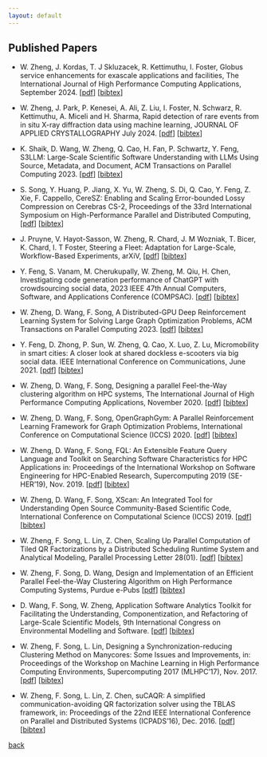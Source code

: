 ```yaml
---
layout: default
---
```


## Published Papers

* W. Zheng, J. Kordas, T. J Skluzacek, R. Kettimuthu, I. Foster, Globus service enhancements for exascale applications and facilities,  The International Journal of High Performance Computing Applications, September 2024. [[pdf](../paper/Globus_IJHPCA_2024.pdf)] [[bibtex](../paper/Globus_IJHPCA_2024.txt)]

* W. Zheng, J. Park, P. Kenesei, A. Ali, Z. Liu, I. Foster, N. Schwarz, R. Kettimuthu, A. Miceli and H. Sharma, Rapid detection of rare events from in situ X-ray diffraction data using machine learning, JOURNAL OF APPLIED CRYSTALLOGRAPHY July 2024. [[pdf](../paper/IUCRJ_24.pdf)] [[bibtex](../paper/IUCRJ_24.txt)]

* K. Shaik, D. Wang, W. Zheng, Q. Cao, H. Fan, P. Schwartz, Y. Feng, S3LLM: Large-Scale Scientific Software Understanding with LLMs Using Source, Metadata, and Document, ACM Transactions on Parallel Computing 2023. [[pdf](../paper/ICCS_24.pdf)] [[bibtex](../paper/ICCS_24.txt)]

* S. Song, Y. Huang, P. Jiang, X. Yu, W. Zheng, S. Di, Q. Cao, Y. Feng, Z. Xie, F. Cappello, CereSZ: Enabling and Scaling Error-bounded Lossy Compression on Cerebras CS-2, Proceedings of the 33rd International Symposium on High-Performance Parallel and Distributed Computing, [[pdf](https://dl.acm.org/doi/pdf/10.1145/3625549.3658691)] [[bibtex](../paper/HPDC_24.txt)]

* J. Pruyne, V. Hayot-Sasson, W. Zheng, R. Chard, J. M Wozniak, T. Bicer, K. Chard, I. T Foster, Steering a Fleet: Adaptation for Large-Scale, Workflow-Based Experiments, arXiV, [[pdf](https://arxiv.org/pdf/2403.06077)] [[bibtex](../paper/arxiv_STEER.txt)]  

* Y. Feng, S. Vanam, M. Cherukupally, W. Zheng, M. Qiu, H. Chen, Investigating code generation performance of ChatGPT with crowdsourcing social data, 2023 IEEE 47th Annual Computers, Software, and Applications Conference (COMPSAC). [[pdf](../paper/COMPASC_23.pdf)] [[bibtex](../paper/COMPASC_24.txt)]

* W. Zheng, D. Wang, F. Song, A Distributed-GPU Deep Reinforcement Learning System for Solving Large Graph Optimization Problems, ACM Transactions on Parallel Computing 2023. [[pdf](../paper/TOPC_23.pdf)] [[bibtex](../paper/TOPC_23.txt)]

* Y. Feng, D. Zhong, P. Sun, W. Zheng, Q. Cao, X. Luo, Z. Lu, Micromobility in smart cities: A closer look at shared dockless e-scooters via big social data. IEEE International Conference on Communications, June 2021. [[pdf](../paper/ICC_21.pdf)] [[bibtex](../paper/ICC_21.txt)]

* W. Zheng, D. Wang, F. Song, Designing a parallel Feel-the-Way clustering algorithm on HPC systems, The International Journal of High Performance Computing Applications, November 2020. [[pdf](../paper/IJHPCA_20.pdf)] [[bibtex](../paper/IJHPCA_20.txt)]

* W. Zheng, D. Wang, F. Song, OpenGraphGym: A Parallel Reinforcement Learning Framework for Graph Optimization Problems, International Conference on Computational Science (ICCS) 2020. [[pdf](../paper/ICCS_20.pdf)] [[bibtex](../paper/ICCS_20.txt)]

* W. Zheng, D. Wang, F. Song, FQL: An Extensible Feature Query Language and Toolkit on Searching Software Characteristics for HPC Applications in: Proceedings of the International Workshop on Software Engineering for HPC-Enabled Research, Supercomputing 2019 (SE-HER’19), Nov. 2019. [[pdf](../paper/FQL_arXiv_19.pdf)] [[bibtex](../paper/FQL_arXiv_19.txt)]

* W. Zheng, D. Wang, F. Song, XScan: An Integrated Tool for Understanding Open Source Community-Based Scientific Code, International Conference on Computational Science (ICCS) 2019. [[pdf](../paper/ICCS_19.pdf)] [[bibtex](../paper/ICCS_19.txt)]

* W. Zheng, F. Song, L. Lin, Z. Chen, Scaling Up Parallel Computation of Tiled QR Factorizations by a Distributed Scheduling Runtime System and Analytical Modeling, Parallel Processing Letter 28(01). [[pdf](../paper/PPL_18.pdf)] [[bibtex](../paper/PPL_18.txt)]

* W. Zheng, F. Song, D. Wang, Design and Implementation of an Efficient Parallel Feel-the-Way Clustering Algorithm on High Performance Computing Systems, Purdue e-Pubs [[pdf](../paper/PURDUE_EPUB_18.pdf)] [[bibtex](../paper/PURDUE_EPUB_18.txt)]

* D. Wang, F. Song, W. Zheng, Application Software Analytics Toolkit for Facilitating the Understanding, Componentization, and Refactoring of Large-Scale Scientific Models, 9th International Congress on Environmental Modelling and Software. [[pdf](../paper/OSTI_18.pdf)] [[bibtex](../paper/OSTI_18.txt)]

* W. Zheng, F. Song, L. Lin, Designing a Synchronization-reducing Clustering Method on Manycores: Some Issues and Improvements, in: Proceedings of the Workshop on Machine Learning in High Performance Computing Environments, Supercomputing 2017 (MLHPC’17), Nov. 2017. [[pdf](../paper/MLHPC_17.pdf)] [[bibtex](../paper/MLHPC_17.txt)]

* W. Zheng, F. Song, L. Lin, Z. Chen, suCAQR: A simplified communication-avoiding QR factorization solver using the TBLAS framework, in: Proceedings of the 22nd IEEE International Conference on Parallel and Distributed Systems (ICPADS’16), Dec. 2016. [[pdf](../paper/ICPADS_16.pdf)] [[bibtex](../paper/ICPADS_16.txt)]

[back](./)
